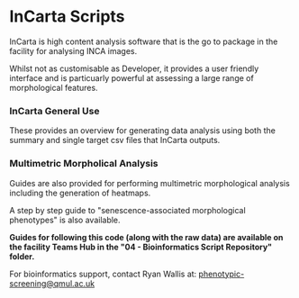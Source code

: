 # InCarta Scripts
InCarta is high content analysis software that is the go to package in the facility for analysing INCA images. 

Whilst not as customisable as Developer, it provides a user friendly interface and is particuarly powerful at assessing a large range of morphological features.

### InCarta General Use
These provides an overview for generating data analysis using both the summary and single target csv files that InCarta outputs. 

### Multimetric Morpholical Analysis
Guides are also provided for performing multimetric morphological analysis including the generation of heatmaps.

A step by step guide to "senescence-associated morphological phenotypes" is also available.

**Guides for following this code (along with the raw data) are available on the facility Teams Hub in the "04 - Bioinformatics Script Repository" folder.**

For bioinformatics support, contact Ryan Wallis at: phenotypic-screening@qmul.ac.uk



